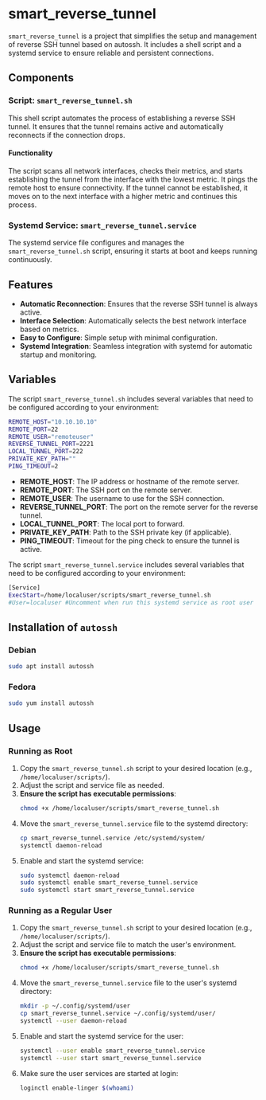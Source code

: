 # smart_reverse_tunnel

`smart_reverse_tunnel` is a project that simplifies the setup and management of reverse SSH tunnel based on autossh. It includes a shell script and a systemd service to ensure reliable and persistent connections.

## Components

### Script: `smart_reverse_tunnel.sh`
This shell script automates the process of establishing a reverse SSH tunnel. It ensures that the tunnel remains active and automatically reconnects if the connection drops.

#### Functionality
The script scans all network interfaces, checks their metrics, and starts establishing the tunnel from the interface with the lowest metric. It pings the remote host to ensure connectivity. If the tunnel cannot be established, it moves on to the next interface with a higher metric and continues this process. 

### Systemd Service: `smart_reverse_tunnel.service`
The systemd service file configures and manages the `smart_reverse_tunnel.sh` script, ensuring it starts at boot and keeps running continuously.

## Features

- **Automatic Reconnection**: Ensures that the reverse SSH tunnel is always active.
- **Interface Selection**: Automatically selects the best network interface based on metrics.
- **Easy to Configure**: Simple setup with minimal configuration.
- **Systemd Integration**: Seamless integration with systemd for automatic startup and monitoring.

## Variables
The script `smart_reverse_tunnel.sh` includes several variables that need to be configured according to your environment:

```sh
REMOTE_HOST="10.10.10.10"
REMOTE_PORT=22
REMOTE_USER="remoteuser"
REVERSE_TUNNEL_PORT=2221
LOCAL_TUNNEL_PORT=222
PRIVATE_KEY_PATH=""
PING_TIMEOUT=2
```

- **REMOTE_HOST**: The IP address or hostname of the remote server.
- **REMOTE_PORT**: The SSH port on the remote server.
- **REMOTE_USER**: The username to use for the SSH connection.
- **REVERSE_TUNNEL_PORT**: The port on the remote server for the reverse tunnel.
- **LOCAL_TUNNEL_PORT**: The local port to forward.
- **PRIVATE_KEY_PATH**: Path to the SSH private key (if applicable).
- **PING_TIMEOUT**: Timeout for the ping check to ensure the tunnel is active.


The script `smart_reverse_tunnel.service` includes several variables that need to be configured according to your environment:

```sh
[Service]
ExecStart=/home/localuser/scripts/smart_reverse_tunnel.sh
#User=localuser #Uncomment when run this systemd service as root user
```

## Installation of `autossh`

### Debian
```sh
sudo apt install autossh
```

### Fedora
```sh
sudo yum install autossh
```

## Usage

### Running as Root

1. Copy the `smart_reverse_tunnel.sh` script to your desired location (e.g., `/home/localuser/scripts/`).
2. Adjust the script and service file as needed.
3. **Ensure the script has executable permissions**:
   ```sh
   chmod +x /home/localuser/scripts/smart_reverse_tunnel.sh
   ```
4. Move the `smart_reverse_tunnel.service` file to the systemd directory:
   ```sh
   cp smart_reverse_tunnel.service /etc/systemd/system/
   systemctl daemon-reload
   ```
5. Enable and start the systemd service:
   ```sh
   sudo systemctl daemon-reload
   sudo systemctl enable smart_reverse_tunnel.service
   sudo systemctl start smart_reverse_tunnel.service
   ```

### Running as a Regular User

1. Copy the `smart_reverse_tunnel.sh` script to your desired location (e.g., `/home/localuser/scripts/`).
2. Adjust the script and service file to match the user's environment.
3. **Ensure the script has executable permissions**:
   ```sh
   chmod +x /home/localuser/scripts/smart_reverse_tunnel.sh
   ```
4. Move the `smart_reverse_tunnel.service` file to the user's systemd directory:
   ```sh
   mkdir -p ~/.config/systemd/user
   cp smart_reverse_tunnel.service ~/.config/systemd/user/
   systemctl --user daemon-reload
   ```
5. Enable and start the systemd service for the user:
   ```sh
   systemctl --user enable smart_reverse_tunnel.service
   systemctl --user start smart_reverse_tunnel.service
   ```
6. Make sure the user services are started at login:
   ```sh
   loginctl enable-linger $(whoami)
   ```
